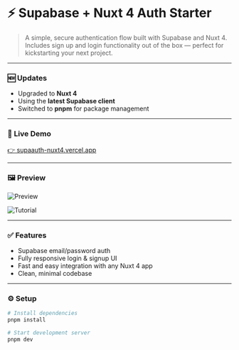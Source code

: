 # ⚡ Supabase + Nuxt 4 Auth Starter

> A simple, secure authentication flow built with Supabase and Nuxt 4. Includes sign up and login functionality out of the box — perfect for kickstarting your next project.

---

### 🆕 Updates

- Upgraded to **Nuxt 4**
- Using the **latest Supabase client**
- Switched to **pnpm** for package management

---

### 🚀 Live Demo

[👉 supaauth-nuxt4.vercel.app](https://supaauth-nuxt4.vercel.app/)

---

### 🖼️ Preview

![Preview](https://user-images.githubusercontent.com/79358543/229441570-3ba48ca8-8cf3-4fd4-aac7-2cc5eac67a03.png)

![Tutorial](https://user-images.githubusercontent.com/79358543/229441594-e7cbec31-726d-4029-96ba-d7631fd3aef5.gif)

---

### ✅ Features

- Supabase email/password auth
- Fully responsive login & signup UI
- Fast and easy integration with any Nuxt 4 app
- Clean, minimal codebase

---

### ⚙️ Setup

```bash
# Install dependencies
pnpm install

# Start development server
pnpm dev
```
